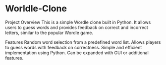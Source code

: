 # Worldle-Clone
Project Overview
This is a simple Wordle clone built in Python. It allows users to guess words and provides feedback on correct and incorrect letters, similar to the popular Wordle game.

Features
Random word selection from a predefined word list.
Allows players to guess words with feedback on correctness.
Simple and efficient implementation using Python.
Can be expanded with GUI or additional features.
